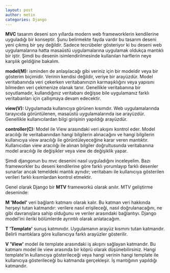 ```yaml
---
layout: post
author: metin
categories: Django
---
```


**MVC** tasarım deseni son yıllarda modern web frameworklerin kendilerine uyguladığı bir konseptir. Şunu belirmekte fayda vardır bu tasarım deseni yeni çıkmış bir şey değildir. Sadece tecrübeler gösteriyor ki bu deseni web uygulamalarına hatta masaüstü uygulamalarına uygulamak oldukça mantıklı bir iştir. Şimdi bu desenin isimlendirilmesinde kullanılan harflerin neye karşılık geldiğine bakalım.

**model(M):** isminden de anlaşılacağı gibi veriniz için bir modeldir veya bir gösterim biçimidir. Verinin kendisi değildir, veriye bir arayüzdür. Model veritabanında veri çekerken veritabanınızın karmaşıklığını veya yapısını bilmeden veri çekmenize olanak tanır. Genellikle veritabanına bir soyutlamadır, kullandığınız veritabanı değişse bile uygulamanız farklı veritabanları için çallışmaya devam edecektir.

**view(V):** Uygulamada kullanıcıya görünen kısımdır. Web uygulamalarında tarayıcıda görüntülenen, masaüstü uygulamalarında ise arayüzdür. Genellikle kullanıcılardan bilgi girişinin yapıldığı arayüzdür.

**controller(C):** Model ile View arasındaki veri akışını kontrol eder. Model aracılığı ile veritabanından hangi bilgilerin alınacağını ve hangi bilgilerin kullanıcıya view aracılığı ile görüntüleyeceğine karar veren mantıktır. Kullanıcıdan view aracılığı ile alınan bilgiler doğrultusunda veritabanına model aracılığı ile değişikler veya view de değişiklik yapar.

Şimdi djangonun bu mvc desenini nasıl uyguladığını inceleyelim. Bazı frameworkler bu deseni kendilerine göre farklı yorumlayıp farklı desenler sunarlar ancak temeldeki mantık aynıdır; veritabanı ile kullanıcıya gösterilen verileri farklı kısımlardan kontrol etmektir.

Genel olarak Django bir **MTV** frameworkü olarak anılır. MTV geliştirme deseninde:

**M 'Model'** veri bağlantı katmanı olarak kalır. Bu katman veri hakkında herşeyi tutan katmandır: verilere nasıl erişileceği, nasıl doğrulanacağını, ne gibi davranışlara sahip olduğunu ve veriler arasındaki bağlantıyı. Django model'ini ileriki bölümlerde ayrıntılı olarak anlatacağım.

**T 'Template'** sunuş katmınıdır. Uygulamanın arayüz kısmını tutan katmandır. Belirli mantıklara göre kullanıcıya farklı arayüzler gösterilir.

**V 'View'** model ile template arasındaki iş akışını sağlayan katmandır. Bu katmanı model ile view arasında bir köprü olarak düşünebilirsiniz. Hangi template'in kullanıcıya gösterileceği veya hangi verinin hangi template ile kullanıcıya gösterileceği bu katmanda gerçekleşir. İş mantığının yapıldığı katmandır.
